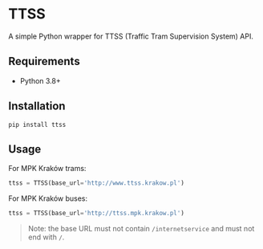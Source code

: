 # TTSS

A simple Python wrapper for TTSS (Traffic Tram Supervision System) API.

## Requirements
* Python 3.8+

## Installation
```
pip install ttss
```

## Usage

For MPK Kraków trams:
```py
ttss = TTSS(base_url='http://www.ttss.krakow.pl')
```

For MPK Kraków buses:
```py
ttss = TTSS(base_url='http://ttss.mpk.krakow.pl')
```

> Note: the base URL must not contain `/internetservice` and must not end with `/`.

